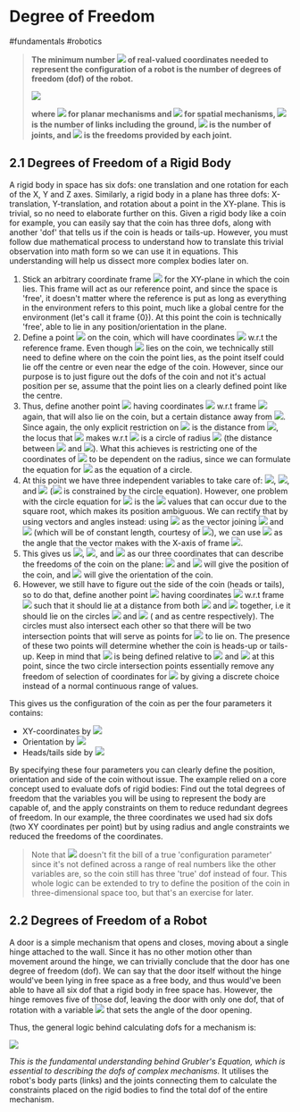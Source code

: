 # Degree of Freedom
#fundamentals #robotics

>**The minimum number <img src="https://latex.codecogs.com/svg.image?\bf{n}" /> of real-valued coordinates needed to represent the configuration of a robot is the number of degrees of freedom (dof) of the robot.**
>
><img src="https://latex.codecogs.com/svg.image?\boxed{\bf{dof=m(N-1-J)+\sum_{i=1}^{J}f_i}}" /> 
>
>**where <img src="https://latex.codecogs.com/svg.image?\bf{m=3}" /> for planar mechanisms and <img src="https://latex.codecogs.com/svg.image?\bf{m=6}" /> for spatial mechanisms, <img src="https://latex.codecogs.com/svg.image?\bf{N}" /> is the number of links including the ground, <img src="https://latex.codecogs.com/svg.image?\bf{J}" /> is the number of joints, and <img src="https://latex.codecogs.com/svg.image?\bf{f_i}" /> is the freedoms provided by each joint.**

## 2.1 Degrees of Freedom of a Rigid Body
A rigid body in space has six dofs: one translation and one rotation for each of the X, Y and Z axes. Similarly, a rigid body in a plane has three dofs: X-translation, Y-translation, and rotation about a point in the XY-plane. This is trivial, so no need to elaborate further on this. Given a rigid body like a coin for example, you can easily say that the coin has three dofs, along with another 'dof' that tells us if the coin is heads or tails-up. However, you must follow due mathematical process to understand how to translate this trivial observation into math form so we can use it in equations. This understanding will help us dissect more complex bodies later on.

1. Stick an arbitrary coordinate frame <img src="https://latex.codecogs.com/svg.image?\{0\}" /> for the XY-plane in which the coin lies. This frame will act as our reference point, and since the space is 'free', it doesn't matter where the reference is put as long as everything in the environment refers to this point, much like a global centre for the environment (let's call it frame {0}). At this point the coin is technically 'free', able to lie in any position/orientation in the plane.
2. Define a point <img src="https://latex.codecogs.com/svg.image?A" /> on the coin, which will have coordinates <img src="https://latex.codecogs.com/svg.image?(x_a,y_b)" /> w.r.t the reference frame. Even though <img src="https://latex.codecogs.com/svg.image?A" /> lies on the coin, we technically still need to define where on the coin the point lies, as the point itself could lie off the centre or even near the edge of the coin. However, since our purpose is to just figure out the dofs of the coin and not it's actual position per se, assume that the point lies on a clearly defined point like the centre.
3. Thus, define another point <img src="https://latex.codecogs.com/svg.image?B" /> having coordinates <img src="https://latex.codecogs.com/svg.image?(x_b,y_b)" /> w.r.t frame <img src="https://latex.codecogs.com/svg.image?\{0\}" /> again, that will also lie on the coin, but a certain distance away from <img src="https://latex.codecogs.com/svg.image?A" />. Since again, the only explicit restriction on <img src="https://latex.codecogs.com/svg.image?B" /> is the distance from <img src="https://latex.codecogs.com/svg.image?A" />, the locus that <img src="https://latex.codecogs.com/svg.image?B" /> makes w.r.t <img src="https://latex.codecogs.com/svg.image?A" /> is a circle of radius <img src="https://latex.codecogs.com/svg.image?r_{ab}" /> (the distance between <img src="https://latex.codecogs.com/svg.image?A" /> and <img src="https://latex.codecogs.com/svg.image?B" />). What this achieves is restricting one of the coordinates of <img src="https://latex.codecogs.com/svg.image?B" /> to be dependent on the radius, since we can formulate the equation for <img src="https://latex.codecogs.com/svg.image?B" /> as the equation of a circle.
4. At this point we have three independent variables to take care of: <img src="https://latex.codecogs.com/svg.image?x_a" />, <img src="https://latex.codecogs.com/svg.image?y_a" />, and <img src="https://latex.codecogs.com/svg.image?x_b" /> (<img src="https://latex.codecogs.com/svg.image?y_b" /> is constrained by the circle equation). However, one problem with the circle equation for <img src="https://latex.codecogs.com/svg.image?B" /> is the <img src="https://latex.codecogs.com/svg.image?\pm%20x" /> values that can occur due to the square root, which makes its position ambiguous. We can rectify that by using vectors and angles instead: using <img src="https://latex.codecogs.com/svg.image?\overrightarrow{AB}" /> as the vector joining <img src="https://latex.codecogs.com/svg.image?A" /> and <img src="https://latex.codecogs.com/svg.image?B" /> (which will be of constant length, courtesy of <img src="https://latex.codecogs.com/svg.image?r_{ab}" />), we can use <img src="https://latex.codecogs.com/svg.image?\phi_{ab}" /> as the angle that the vector makes with the X-axis of frame <img src="https://latex.codecogs.com/svg.image?\{0\}" />.
5. This gives us <img src="https://latex.codecogs.com/svg.image?x_a" />, <img src="https://latex.codecogs.com/svg.image?y_a" />, and <img src="https://latex.codecogs.com/svg.image?x_b" /> as our three coordinates that can describe the freedoms of the coin on the plane: <img src="https://latex.codecogs.com/svg.image?x_a" /> and <img src="https://latex.codecogs.com/svg.image?y_a" /> will give the position of the coin, and <img src="https://latex.codecogs.com/svg.image?\phi_{ab}" /> will give the orientation of the coin.
6. However, we still have to figure out the side of the coin (heads or tails), so to do that, define another point <img src="https://latex.codecogs.com/svg.image?C" /> having coordinates <img src="https://latex.codecogs.com/svg.image?(x_c,y_c)" /> w.r.t frame <img src="https://latex.codecogs.com/svg.image?\{0\}" /> such that it should lie at a distance from both <img src="https://latex.codecogs.com/svg.image?A" /> and <img src="https://latex.codecogs.com/svg.image?B" /> together, i.e it should lie on the circles <img src="https://latex.codecogs.com/svg.image?r_{ab}" /> and <img src="https://latex.codecogs.com/svg.image?r_{bc}" /> ( and as centre respectively). The circles must also intersect each other so that there will be two intersection points that will serve as points for <img src="https://latex.codecogs.com/svg.image?C" /> to lie on. The presence of these two points will determine whether the coin is heads-up or tails-up. Keep in mind that <img src="https://latex.codecogs.com/svg.image?C" /> is being defined relative to <img src="https://latex.codecogs.com/svg.image?A" /> and <img src="https://latex.codecogs.com/svg.image?B" /> at this point, since the two circle intersection points essentially remove any freedom of selection of coordinates for <img src="https://latex.codecogs.com/svg.image?C" /> by giving a discrete choice instead of a normal continuous range of values.

This gives us the configuration of the coin as per the four parameters it contains: 
- XY-coordinates by <img src="https://latex.codecogs.com/svg.image?(x_a,y_a)" />
- Orientation by <img src="https://latex.codecogs.com/svg.image?\phi_{ab}" />
- Heads/tails side by <img src="https://latex.codecogs.com/svg.image?C" />

By specifying these four parameters you can clearly define the position, orientation and side of the coin without issue. The example relied on a core concept used to evaluate dofs of rigid bodies: Find out the total degrees of freedom that the variables you will be using to represent the body are capable of, and the apply constraints on them to reduce redundant degrees of freedom. In our example, the three coordinates we used had six dofs (two XY coordinates per point) but by using radius and angle constraints we reduced the freedoms of the coordinates.

>Note that <img src="https://latex.codecogs.com/svg.image?C" /> doesn't fit the bill of a true 'configuration parameter' since it's not defined across a range of real numbers like the other variables are, so the coin still has three 'true' dof instead of four. This whole logic can be extended to try to define the position of the coin in three-dimensional space too, but that's an exercise for later.

## 2.2 Degrees of Freedom of a Robot
A door is a simple mechanism that opens and closes, moving about a single hinge attached to the wall. Since it has no other motion other than movement around the hinge, we can trivially conclude that the door has one degree of freedom (dof). We can say that the door itself without the hinge would've been lying in free space as a free body, and thus would've been able to have all six dof that a rigid body in free space has. However, the hinge removes five of those dof, leaving the door with only one dof, that of rotation with a variable <img src="https://latex.codecogs.com/svg.image?\theta" /> that sets the angle of the door opening.

Thus, the general logic behind calculating dofs for a mechanism is:

<img src="https://latex.codecogs.com/svg.image?\text{dofs%20=%20(Total%20freedoms%20of%20all%20rigid%20bodies)%20-%20(Total%20constraints%20applied%20on%20those%20rigid%20bodies)}" /> 

*This is the fundamental understanding behind Grubler's Equation, which is essential to describing the dofs of complex mechanisms.* It utilises the robot's body parts (links) and the joints connecting them to calculate the constraints placed on the rigid bodies to find the total dof of the entire mechanism.

